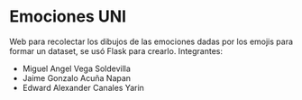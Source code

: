 # Emociones UNI
Web para recolectar los dibujos de las emociones dadas por los emojis para formar un dataset, se usó Flask para crearlo.
Integrantes:

  - Miguel Angel Vega Soldevilla
  - Jaime Gonzalo Acuña Napan
  - Edward Alexander Canales Yarin

